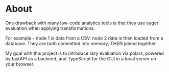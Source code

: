 # About

One drawback with many low-code analytics tools is that they use eager evaluation when applying transformations. 

For example - node 1 is data from a CSV. node 2 data is then loaded from a database. They are both committed into memory, THEN joined together. 

My goal with this project is to introduce lazy evaluation via polars, powered by fastAPI as a backend, and TypeScript for the GUI in a local server on your browser.